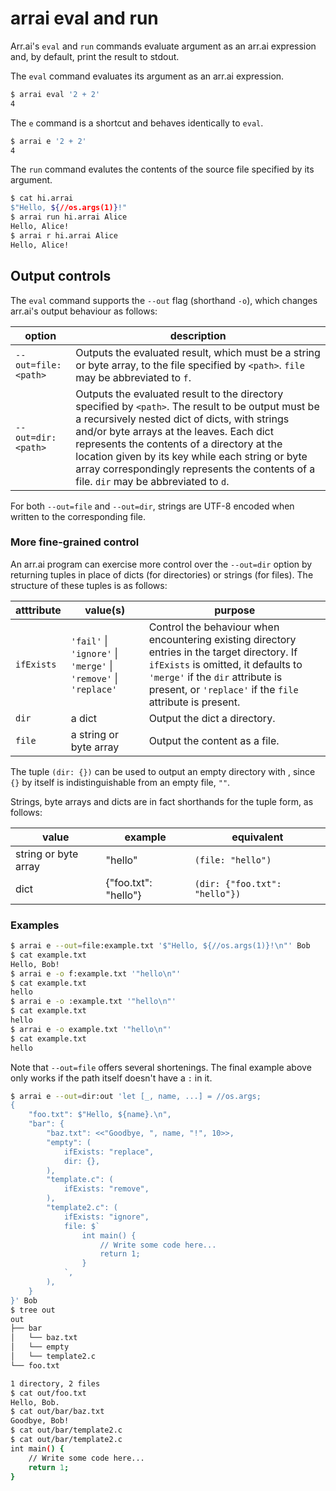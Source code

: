 # arrai eval and run

Arr.ai's `eval` and `run` commands evaluate argument as an arr.ai expression
and, by default, print the result to stdout.

The `eval` command evaluates its argument as an arr.ai expression.

```bash
$ arrai eval '2 + 2'
4
```

The `e` command is a shortcut and behaves identically to `eval`.

```bash
$ arrai e '2 + 2'
4
```

The `run` command evalutes the contents of the source file specified by its
argument.

```bash
$ cat hi.arrai
$"Hello, ${//os.args(1)}!"
$ arrai run hi.arrai Alice
Hello, Alice!
$ arrai r hi.arrai Alice
Hello, Alice!
```

## Output controls

The `eval` command supports the `--out` flag (shorthand `-o`), which changes
arr.ai's output behaviour as follows:

| option | description |
|-|-|
| `--out=file:<path>` | Outputs the evaluated result, which must be a string or byte array, to the file specified by `<path>`. `file` may be abbreviated to `f`. |
| `--out=dir:<path>` | Outputs the evaluated result to the directory specified by `<path>`. The result to be output must be a recursively nested dict of dicts, with strings and/or byte arrays at the leaves. Each dict represents the contents of a directory at the location given by its key while each string or byte array correspondingly represents the contents of a file. `dir` may be abbreviated to `d`.  |

For both `--out=file` and `--out=dir`, strings are UTF-8 encoded when written to the corresponding file.

### More fine-grained control

An arr.ai program can exercise more control over the `--out=dir` option by
returning tuples in place of dicts (for directories) or strings (for files). The
structure of these tuples is as follows:

| atttribute | value(s) | purpose |
|-|-|-|
| `ifExists` | `'fail'` \| `'ignore'` \| `'merge'` \| `'remove'` \| `'replace'` | Control the behaviour when encountering existing directory entries in the target directory. If `ifExists` is omitted, it defaults to `'merge'` if the `dir` attribute is present, or `'replace'` if the `file` attribute is present. |
| `dir` | a dict | Output the dict a directory. |
| `file` | a string or byte array | Output the content as a file. |

The tuple `(dir: {})` can be used to output an empty directory with , since `{}`
by itself is indistinguishable from an empty file, `""`.

Strings, byte arrays and dicts are in fact shorthands for the tuple form, as
follows:

| value | example | equivalent |
|-|-|-|
| string or byte array | "hello" | `(file: "hello")` |
| dict | {"foo.txt": "hello"} | `(dir: {"foo.txt": "hello"})` |

### Examples

```bash
$ arrai e --out=file:example.txt '$"Hello, ${//os.args(1)}!\n"' Bob
$ cat example.txt
Hello, Bob!
$ arrai e -o f:example.txt '"hello\n"'
$ cat example.txt
hello
$ arrai e -o :example.txt '"hello\n"'
$ cat example.txt
hello
$ arrai e -o example.txt '"hello\n"'
$ cat example.txt
hello
```

Note that `--out=file` offers several shortenings. The final example above only
works if the path itself doesn't have a `:` in it.

```bash
$ arrai e --out=dir:out 'let [_, name, ...] = //os.args;
{
    "foo.txt": $"Hello, ${name}.\n",
    "bar": {
        "baz.txt": <<"Goodbye, ", name, "!", 10>>,
        "empty": (
            ifExists: "replace",
            dir: {},
        ),
        "template.c": (
            ifExists: "remove",
        ),
        "template2.c": (
            ifExists: "ignore",
            file: $`
                int main() {
                    // Write some code here...
                    return 1;
                }
            `,
        ),
    }
}' Bob
$ tree out
out
├── bar
│   └── baz.txt
│   └── empty
│   └── template2.c
└── foo.txt

1 directory, 2 files
$ cat out/foo.txt
Hello, Bob.
$ cat out/bar/baz.txt
Goodbye, Bob!
$ cat out/bar/template2.c
$ cat out/bar/template2.c
int main() {
    // Write some code here...
    return 1;
}
```
